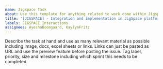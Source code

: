 ```yaml
---
name: Jigspace Task
about: Use this template for anything related to work done within Jigspace
title: "[JIGSPACE] - Integration and implementation in JigSpace platform"
labels: JIGSPACE Interactions
assignees: AyeshaBoomgaard, KaylynFritz
---
```


Describe the task at hand and use as many relevant material as possible including image, docx, excel sheets or links. Links can just be pasted as URL and use the preview feature before posting the issue. Tag label, priority, size and milestone including which sprint this needs to be completed.